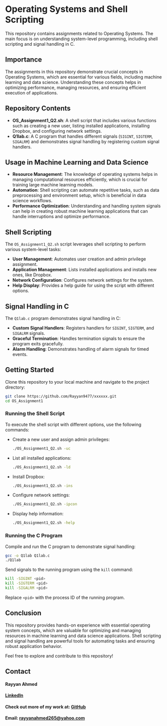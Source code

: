 # Operating Systems and Shell Scripting

This repository contains assignments related to Operating Systems. The main focus is on understanding system-level programming, including shell scripting and signal handling in C.

## Importance

The assignments in this repository demonstrate crucial concepts in Operating Systems, which are essential for various fields, including machine learning and data science. Understanding these concepts helps in optimizing performance, managing resources, and ensuring efficient execution of applications.

## Repository Contents

- **OS_Assignment1_Q2.sh**: A shell script that includes various functions such as creating a new user, listing installed applications, installing Dropbox, and configuring network settings.
- **Q1lab.c**: A C program that handles different signals (`SIGINT`, `SIGTERM`, `SIGALRM`) and demonstrates signal handling by registering custom signal handlers.

## Usage in Machine Learning and Data Science

- **Resource Management**: The knowledge of operating systems helps in managing computational resources efficiently, which is crucial for training large machine learning models.
- **Automation**: Shell scripting can automate repetitive tasks, such as data preprocessing and environment setup, which is beneficial in data science workflows.
- **Performance Optimization**: Understanding and handling system signals can help in creating robust machine learning applications that can handle interruptions and optimize performance.

## Shell Scripting

The `OS_Assignment1_Q2.sh` script leverages shell scripting to perform various system-level tasks:
- **User Management**: Automates user creation and admin privilege assignment.
- **Application Management**: Lists installed applications and installs new ones, like Dropbox.
- **Network Configuration**: Configures network settings for the system.
- **Help Display**: Provides a help guide for using the script with different options.

## Signal Handling in C

The `Q1lab.c` program demonstrates signal handling in C:
- **Custom Signal Handlers**: Registers handlers for `SIGINT`, `SIGTERM`, and `SIGALRM` signals.
- **Graceful Termination**: Handles termination signals to ensure the program exits gracefully.
- **Alarm Handling**: Demonstrates handling of alarm signals for timed events.

## Getting Started

Clone this repository to your local machine and navigate to the project directory:

```sh
git clone https://github.com/Rayyan9477/xxxxxx.git
cd OS_Assignment1
```

### Running the Shell Script

To execute the shell script with different options, use the following commands:

- Create a new user and assign admin privileges:
  ```sh
  ./OS_Assignment1_Q2.sh -uc
  ```

- List all installed applications:
  ```sh
  ./OS_Assignment1_Q2.sh -ld
  ```

- Install Dropbox:
  ```sh
  ./OS_Assignment1_Q2.sh -ins
  ```

- Configure network settings:
  ```sh
  ./OS_Assignment1_Q2.sh -ipcon
  ```

- Display help information:
  ```sh
  ./OS_Assignment1_Q2.sh -help
  ```

### Running the C Program

Compile and run the C program to demonstrate signal handling:

```sh
gcc -o Q1lab Q1lab.c
./Q1lab
```

Send signals to the running program using the `kill` command:

```sh
kill -SIGINT <pid>
kill -SIGTERM <pid>
kill -SIGALRM <pid>
```

Replace `<pid>` with the process ID of the running program.

## Conclusion

This repository provides hands-on experience with essential operating system concepts, which are valuable for optimizing and managing resources in machine learning and data science applications. Shell scripting and signal handling are powerful tools for automating tasks and ensuring robust application behavior.

Feel free to explore and contribute to this repository!

## Contact
#### Rayyan Ahmed 
#### [LinkedIn](https://www.linkedin.com/in/rayyan-ahmed9477/)
#### Check out more of my work at:  [GitHub](https://github.com/Rayyan9477)
#### Email: rayyanahmed265@yahoo.com
